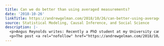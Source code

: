 ```yaml
---
title: Can we do better than using averaged measurements?
date: '2018-10-26'
linkTitle: https://andrewgelman.com/2018/10/26/can-better-using-averaged-measurements/
source: Statistical Modeling, Causal Inference, and Social Science
description: |-
  <p>Angus Reynolds writes: Recently a PhD student at my University came to me for some feedback on a paper he is writing about the state of research methods in the Fear Extinction field. Basically you give someone an electric shock repeatedly while they stare at neutral stimuli and then you see what happens when you [&#8230;]</p>
  <p>The post <a rel="nofollow" href="https://andrewgelman.com/2018/10/26/can-better-using-averaged-measurements/">Can we do better than using averaged measurements?</a> a
---
```

